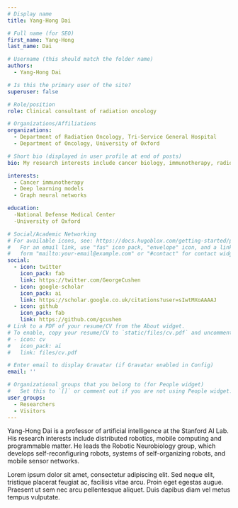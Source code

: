 ```yaml
---
# Display name
title: Yang-Hong Dai 

# Full name (for SEO)
first_name: Yang-Hong
last_name: Dai

# Username (this should match the folder name)
authors:
  - Yang-Hong Dai

# Is this the primary user of the site?
superuser: false

# Role/position
role: Clinical consultant of radiation oncology

# Organizations/Affiliations
organizations:
  - Department of Radiation Oncology, Tri-Service General Hospital
  - Department of Oncology, University of Oxford

# Short bio (displayed in user profile at end of posts)
bio: My research interests include cancer biology, immunotherapy, radiobiology, computational biology and bioinformatics.

interests:
  - Cancer immunotherapy
  - Deep learning models
  - Graph neural networks

education: 
  -National Defense Medical Center
  -University of Oxford

# Social/Academic Networking
# For available icons, see: https://docs.hugoblox.com/getting-started/page-builder/#icons
#   For an email link, use "fas" icon pack, "envelope" icon, and a link in the
#   form "mailto:your-email@example.com" or "#contact" for contact widget.
social:
  - icon: twitter
    icon_pack: fab
    link: https://twitter.com/GeorgeCushen
  - icon: google-scholar
    icon_pack: ai
    link: https://scholar.google.co.uk/citations?user=sIwtMXoAAAAJ
  - icon: github
    icon_pack: fab
    link: https://github.com/gcushen
# Link to a PDF of your resume/CV from the About widget.
# To enable, copy your resume/CV to `static/files/cv.pdf` and uncomment the lines below.
# - icon: cv
#   icon_pack: ai
#   link: files/cv.pdf

# Enter email to display Gravatar (if Gravatar enabled in Config)
email: ''

# Organizational groups that you belong to (for People widget)
#   Set this to `[]` or comment out if you are not using People widget.
user_groups:
  - Researchers
  - Visitors
---
```


Yang-Hong Dai is a professor of artificial intelligence at the Stanford AI Lab. His research interests include distributed robotics, mobile computing and programmable matter. He leads the Robotic Neurobiology group, which develops self-reconfiguring robots, systems of self-organizing robots, and mobile sensor networks.

Lorem ipsum dolor sit amet, consectetur adipiscing elit. Sed neque elit, tristique placerat feugiat ac, facilisis vitae arcu. Proin eget egestas augue. Praesent ut sem nec arcu pellentesque aliquet. Duis dapibus diam vel metus tempus vulputate.
